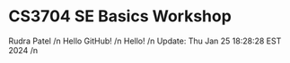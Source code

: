 # CS3704 SE Basics Workshop
Rudra Patel /n
Hello GitHub! /n
Hello! /n
 Update: Thu Jan 25 18:28:28 EST 2024 /n
